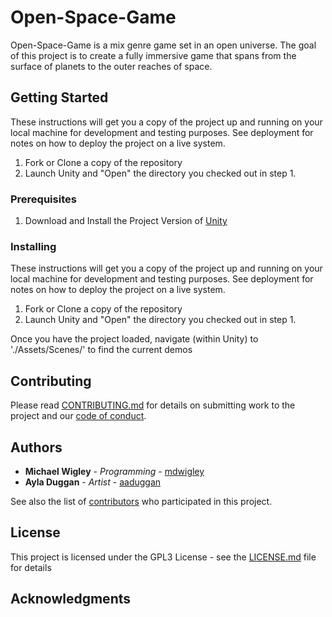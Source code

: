 # Open-Space-Game

Open-Space-Game is a mix genre game set in an open universe.  The goal of this project is to create a fully immersive game that spans from the surface of planets to the outer reaches of space.

## Getting Started

These instructions will get you a copy of the project up and running on your local machine for development and testing purposes. See deployment for notes on how to deploy the project on a live system.

1. Fork or Clone a copy of the repository
2. Launch Unity and "Open" the directory you checked out in step 1.

### Prerequisites

1. Download and Install the Project Version of [Unity](./ProjectSettings/ProjectVersion.txt)

### Installing

These instructions will get you a copy of the project up and running on your local machine for development and testing purposes. See deployment for notes on how to deploy the project on a live system.

1. Fork or Clone a copy of the repository
2. Launch Unity and "Open" the directory you checked out in step 1.

Once you have the project loaded, navigate (within Unity) to './Assets/Scenes/' to find the current demos

## Contributing

Please read [CONTRIBUTING.md](CONTRIBUTING.md) for details on submitting work to the project and our [code of conduct](.github/CODE_OF_CONDUCT).

## Authors

* **Michael Wigley** - *Programming* - [mdwigley](https://github.com/mdwigley)
* **Ayla Duggan** - *Artist* - [aaduggan](https://github.com/aaduggan)

See also the list of [contributors](https://github.com/your/project/contributors) who participated in this project.

## License

This project is licensed under the GPL3 License - see the [LICENSE.md](LICENSE.md) file for details

## Acknowledgments
